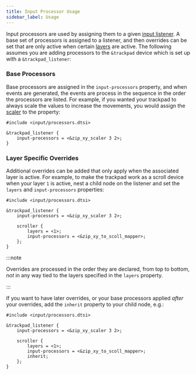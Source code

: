 ```yaml
---
title: Input Processor Usage
sidebar_label: Usage
---
```


Input processors are used by assigning them to a given [input listener](../../features/pointers.md#input-listeners). A base set of processors is assigned to a listener, and then overrides can be set that are only active when certain [layers](../index.mdx#layers) are active. The following assumes you are adding processors to the `&trackpad` device which is set up with a `&trackpad_listener`:

### Base Processors

Base processors are assigned in the `input-processors` property, and when events are generated, the events are process in the sequence in the order the processors are listed. For example, if you wanted your trackpad to always scale the values to increase the movements, you would assign the [scaler](scaler.md#pre-defined-instances) to the property:

```dts
#include <input/processors.dtsi>

&trackpad_listener {
    input-processors = <&zip_xy_scaler 3 2>;
}
```

### Layer Specific Overrides

Additional overrides can be added that only apply when the associated layer is active. For example, to make the trackpad work as a scroll device when your layer `1` is active, nest a child node on the listener and set the `layers` and `input-processors` properties:

```dts
#include <input/processors.dtsi>

&trackpad_listener {
    input-processors = <&zip_xy_scaler 3 2>;

    scroller {
        layers = <1>;
        input-processors = <&zip_xy_to_scoll_mapper>;
    };
}
```

:::note

Overrides are processed in the order they are declared, from top to bottom, _not_ in any way tied to the layers specified in the `layers` property.

:::

If you want to have later overrides, or your base processors applied _after_ your overrides, add the `inherit` property to your child node, e.g.:

```dts
#include <input/processors.dtsi>

&trackpad_listener {
    input-processors = <&zip_xy_scaler 3 2>;

    scroller {
        layers = <1>;
        input-processors = <&zip_xy_to_scoll_mapper>;
        inherit;
    };
}
```
